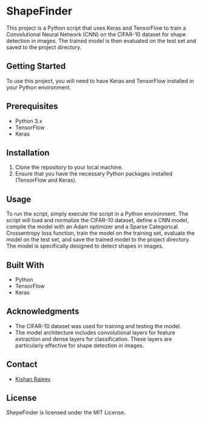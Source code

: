 # ShapeFinder

This project is a Python script that uses Keras and TensorFlow to train a Convolutional Neural Network (CNN) on the CIFAR-10 dataset for shape detection in images. The trained model is then evaluated on the test set and saved to the project directory.

## Getting Started

To use this project, you will need to have Keras and TensorFlow installed in your Python environment. 

## Prerequisites

- Python 3.x
- TensorFlow
- Keras

## Installation

1. Clone the repository to your local machine.
2. Ensure that you have the necessary Python packages installed (TensorFlow and Keras).

## Usage

To run the script, simply execute the script in a Python environment. The script will load and normalize the CIFAR-10 dataset, define a CNN model, compile the model with an Adam optimizer and a Sparse Categorical Crossentropy loss function, train the model on the training set, evaluate the model on the test set, and save the trained model to the project directory. The model is specifically designed to detect shapes in images.

## Built With

- Python
- TensorFlow
- Keras

## Acknowledgments

- The CIFAR-10 dataset was used for training and testing the model.
- The model architecture includes convolutional layers for feature extraction and dense layers for classification. These layers are particularly effective for shape detection in images.

## Contact

* [Kishan Rajeev](https://kishan.knowledgeplatter.com/)

## License

ShepeFinder is licensed under the MIT License.
